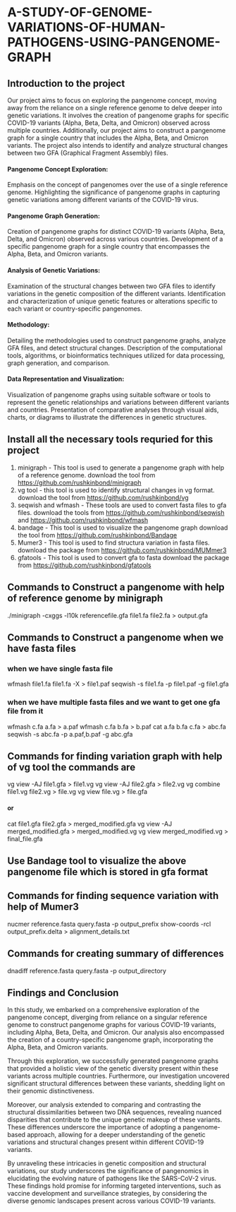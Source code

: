 # A-STUDY-OF-GENOME-VARIATIONS-OF-HUMAN-PATHOGENS-USING-PANGENOME-GRAPH
## Introduction to the project
Our project aims to focus on exploring the pangenome concept, moving away from the reliance on a single reference genome to delve deeper into genetic variations. It involves the creation of pangenome graphs for specific COVID-19 variants (Alpha, Beta, Delta, and Omicron) observed across multiple countries. Additionally, our project aims to construct a pangenome graph for a single country that includes the Alpha, Beta, and Omicron variants. The project also intends to identify and analyze structural changes between two GFA (Graphical Fragment Assembly) files.

#### Pangenome Concept Exploration:

Emphasis on the concept of pangenomes over the use of a single reference genome.
Highlighting the significance of pangenome graphs in capturing genetic variations among different variants of the COVID-19 virus.

#### Pangenome Graph Generation:

Creation of pangenome graphs for distinct COVID-19 variants (Alpha, Beta, Delta, and Omicron) observed across various countries.
Development of a specific pangenome graph for a single country that encompasses the Alpha, Beta, and Omicron variants.

#### Analysis of Genetic Variations:

Examination of the structural changes between two GFA files to identify variations in the genetic composition of the different variants.
Identification and characterization of unique genetic features or alterations specific to each variant or country-specific pangenomes.

#### Methodology:

Detailing the methodologies used to construct pangenome graphs, analyze GFA files, and detect structural changes.
Description of the computational tools, algorithms, or bioinformatics techniques utilized for data processing, graph generation, and comparison.

#### Data Representation and Visualization:

Visualization of pangenome graphs using suitable software or tools to represent the genetic relationships and variations between different variants and countries.
Presentation of comparative analyses through visual aids, charts, or diagrams to illustrate the differences in genetic structures.

## Install all the necessary tools requried for this project
1) minigraph - This tool is used to generate a pangenome graph with help of a reference genome.
   download the tool from https://github.com/rushkinbond/minigraph
2) vg tool - this tool is used to identify structural changes in vg format. 
   download the tool from https://github.com/rushkinbond/vg
3) seqwish and wfmash - These tools are used to convert fasta files to gfa files.
   download the tools from https://github.com/rushkinbond/seqwish and https://github.com/rushkinbond/wfmash
4) bandage - This tool is used to visualize the pangenome graph
   download the tool from https://github.com/rushkinbond/Bandage
5) Mumer3 - This tool is used to find structura variation in fasta files.
   download the package from https://github.com/rushkinbond/MUMmer3
6) gfatools - This tool is used to convert gfa to fasta 
   download the package from https://github.com/rushkinbond/gfatools
   
## Commands to Construct a pangenome with help of reference genome by minigraph
   ./minigraph -cxggs -l10k referencefile.gfa file1.fa file2.fa > output.gfa

## Commands to Construct a pangenome when we have fasta files

### when we have single fasta file 
   wfmash file1.fa file1.fa -X > file1.paf
   seqwish -s file1.fa -p file1.paf -g file1.gfa
   
### when we have multiple fasta files and we want to get one gfa file from it 
   wfmash c.fa a.fa > a.paf
   wfmash c.fa b.fa > b.paf
   cat a.fa b.fa c.fa > abc.fa
   seqwish -s abc.fa -p a.paf,b.paf -g abc.gfa

## Commands for finding variation graph with help of vg tool the commands are
   vg view -AJ file1.gfa > file1.vg
   vg view -AJ file2.gfa > file2.vg
   vg combine file1.vg file2.vg > file.vg
   vg view file.vg > file.gfa

   #### or 
   cat file1.gfa file2.gfa > merged_modified.gfa
   vg view -AJ merged_modified.gfa > merged_modified.vg
   vg view merged_modified.vg > final_file.gfa

## Use Bandage tool to visualize the above pangenome file which is stored in gfa format

## Commands for finding sequence variation with help of Mumer3
   nucmer reference.fasta query.fasta -p output_prefix
   show-coords -rcl output_prefix.delta > alignment_details.txt

## Commands for creating summary of differences
   dnadiff reference.fasta query.fasta -p output_directory

## Findings and Conclusion
In this study, we embarked on a comprehensive exploration of the pangenome concept, diverging from reliance on a singular reference genome to construct pangenome graphs for various COVID-19 variants, including Alpha, Beta, Delta, and Omicron. Our analysis also encompassed the creation of a country-specific pangenome graph, incorporating the Alpha, Beta, and Omicron variants.

Through this exploration, we successfully generated pangenome graphs that provided a holistic view of the genetic diversity present within these variants across multiple countries. Furthermore, our investigation uncovered significant structural differences between these variants, shedding light on their genomic distinctiveness.

Moreover, our analysis extended to comparing and contrasting the structural dissimilarities between two DNA sequences, revealing nuanced disparities that contribute to the unique genetic makeup of these variants. These differences underscore the importance of adopting a pangenome-based approach, allowing for a deeper understanding of the genetic variations and structural changes present within different COVID-19 variants.

By unraveling these intricacies in genetic composition and structural variations, our study underscores the significance of pangenomics in elucidating the evolving nature of pathogens like the SARS-CoV-2 virus. These findings hold promise for informing targeted interventions, such as vaccine development and surveillance strategies, by considering the diverse genomic landscapes present across various COVID-19 variants.






